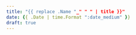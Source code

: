 ```yaml
---
title: "{{ replace .Name "_" " " | title }}"
date: {{ .Date | time.Format ":date_medium" }}
draft: true
---
```


